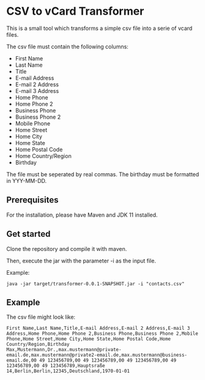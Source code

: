 # CSV to vCard Transformer

This is a small tool which transforms a simple csv file into a serie of vcard files.

The csv file must contain the following columns:
* First Name
* Last Name
* Title
* E-mail Address
* E-mail 2 Address
* E-mail 3 Address
* Home Phone
* Home Phone 2
* Business Phone
* Business Phone 2
* Mobile Phone
* Home Street
* Home City
* Home State
* Home Postal Code
* Home Country/Region
* Birthday

The file must be seperated by real commas.
The birthday must be formatted in YYY-MM-DD.

## Prerequisites
For the installation, please have Maven and JDK 11 installed.


## Get started
Clone the repository and compile it with maven.

Then, execute the jar with the parameter -i as the input file.

Example:

```
java -jar target/transformer-0.0.1-SNAPSHOT.jar -i "contacts.csv"  
```

## Example

The csv file might look like:

```
First Name,Last Name,Title,E-mail Address,E-mail 2 Address,E-mail 3 Address,Home Phone,Home Phone 2,Business Phone,Business Phone 2,Mobile Phone,Home Street,Home City,Home State,Home Postal Code,Home Country/Region,Birthday
Max,Mustermann,Dr.,max.mustermann@private-email.de,max.mustermann@private2-email.de,max.mustermann@business-email.de,00 49 123456789,00 49 123456789,00 49 123456789,00 49 123456789,00 49 123456789,Hauptsraße 14,Berlin,Berlin,12345,Deutschland,1970-01-01
```
